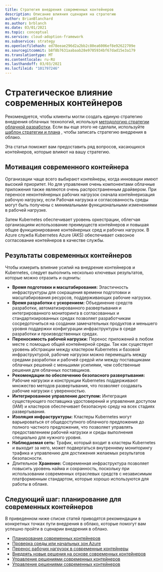 ```yaml
---
title: Стратегия внедрения современных контейнеров
description: Описание влияния сценария на стратегию
author: BrianBlanchard
ms.author: brblanch
ms.date: 03/01/2021
ms.topic: conceptual
ms.service: cloud-adoption-framework
ms.subservice: strategy
ms.openlocfilehash: ed78eeae296d2a2bb2c80ea6006ef8e92622709e
ms.sourcegitcommit: b8f8b7631aabaab28e9705934bf67dad15e3a179
ms.translationtype: MT
ms.contentlocale: ru-RU
ms.lasthandoff: 03/03/2021
ms.locfileid: "101797246"
---
```

# <a name="strategic-impact-of-modern-containers"></a>Стратегическое влияние современных контейнеров

Рекомендуется, чтобы клиенты могли создать единую стратегию внедрения облачных технологий, используя [методологию стратегии облачной разработки](../../strategy/index.md). Если вы еще этого не сделали, используйте [шаблон стратегии и плана](https://raw.githubusercontent.com/microsoft/CloudAdoptionFramework/master/plan/cloud-adoption-framework-strategy-and-plan-template.docx) , чтобы записать стратегию внедрения в облако.

Эта статья поможет вам предоставить ряд вопросов, касающихся контейнеров, которые влияют на вашу стратегию.

## <a name="modern-container-motivations"></a>Мотивация современного контейнера

Организации чаще всего выбирают контейнеры, когда инновации имеют высокий приоритет. Но для управления очень компонентами облачные приложения также являются очень распространенным драйвером. При переносе неконтейнерных рабочих нагрузок сначала контейнеризация рабочую нагрузку, если Рабочая нагрузка и согласованность среды могут быть получены с минимальными функциональными изменениями в рабочей нагрузке.

Затем Kubernetes обеспечивает уровень оркестрации, облегчая организациям использование преимуществ контейнеров и повышая общее функционирование контейнерных сред и рабочих нагрузок. В Azure служба Kubernetes Azure (AKS) обеспечивает сквозное согласование контейнеров в качестве службы.

## <a name="modern-container-outcomes"></a>Результаты современных контейнеров

Чтобы измерить влияние усилий на внедрение контейнеров и Kubernetes, следует выполнить несколько ключевых результатов, которые можно отразить и оценить:

- **Время подготовки и масштабирования:** Эластичность инфраструктуры для сокращения времени подготовки и масштабирования ресурсов, поддерживающих рабочие нагрузки.
- **Время разработки с ускорением:** Объединение средств разработки, автоматизированного развертывания и интегрированного мониторинга в согласованных и стандартизированных средах позволяет разработчикам сосредоточиться на создании замечательных продуктов и меньшего уровня поддержки конфигурации инфраструктуры в среде разработки и производственных средах.
- **Переносимость рабочей нагрузки:** Перенос приложений в любом месте с помощью общей контейнерной среды. Так как существует уровень абстракции между кластером Kubernetes и базовой инфраструктурой, рабочие нагрузки можно перемещать между средами разработки и рабочей средой или между поставщиками облачных решений с меньшими усилиями, чем собственные решения для облачных поставщиков.
- **Рекомендации по обеспечению безопасного развертывания:** Рабочие нагрузки и конструкции Kubernetes поддерживают множество методов развертывания, что позволяет создавать рабочие нагрузки с уверенностью.
- **Интегрированное управление доступом:** Интеграция существующего поставщика удостоверений и управления доступом (IAM) и кластеров обеспечивает безопасную среду на всех стадиях развертывания.
- **Изоляция инфраструктуры:** Кластеры Kubernetes могут варьироваться от общедоступного облачного предложения до полного частного предложения, что позволяет управлять предоставлением рабочей нагрузки и среды выполнения специально для нужного уровня.
- **Наблюдаемая сеть:** Трафик, который входит в кластеры Kubernetes и выходит за него, может подвергаться внутреннему мониторингу трафика и управлению для достижения желаемых результатов безопасности.
- Длительное **Хранение:** Современная инфраструктура позволяет повысить уровень найма и сохранность, поскольку при использовании современных отраслевых средств с независимым платформенным стандартом, которые хорошо используются для работы в облаке.

## <a name="next-step-plan-for-modern-containers"></a>Следующий шаг: планирование для современных контейнеров

В приведенном ниже списке статей приводятся рекомендации в конкретных точках пути внедрения в облако, которые помогут вам успешно пройти в сценарии внедрения в облако.

- [Планирование современных контейнеров](./plan.md)
- [Проверка среды или начальных зон Azure](./ready.md)
- [Перенос рабочих нагрузок в современные контейнеры](./migrate.md)
- [Внедрять новые решения на основе современных контейнеров](/azure/architecture/reference-architectures/containers/aks-start-here?toc=/azure/cloud-adoption-framework/toc.json&bc=/azure/cloud-adoption-framework/_bread/toc.json)
- [Управление решениями современных контейнеров](./govern.md)
- [Управление решениями современных контейнеров](./manage.md)

